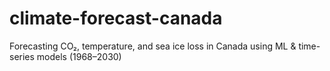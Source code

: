 # climate-forecast-canada
Forecasting CO₂, temperature, and sea ice loss in Canada using ML &amp; time-series models (1968–2030)
